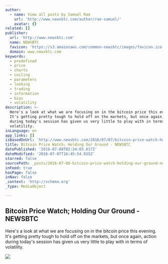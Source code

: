 ```yaml
---
author:
  - name: View all posts by Samuel Rae
    url: 'http://www.newsbtc.com/author/rae-samuel/'
    avatar: {}
related: []
publisher:
  url: 'http://www.newsbtc.com'
  name: NEWSBTC
  favicon: 'https://s3.amazonaws.com/common-newsbtc/images/favicon.ico'
  domain: www.newsbtc.com
keywords:
  - predefined
  - price
  - charts
  - coiling
  - parameters
  - looking
  - trading
  - information
  - bias
  - volatility
description: >-
  Here's a look at what we are focusing on in the bitcoin price this evening.
  It's getting pretty tough to hold off on the markets, but once again, action
  during today's session has given us very little to play with in terms of
  volatility.
inLanguage: en
app_links: []
isBasedOnUrl: 'http://www.newsbtc.com/2016/07/07/bitcoin-price-watch-holding-ground/'
title: Bitcoin Price Watch; Holding Our Ground - NEWSBTC
datePublished: '2016-07-08T02:24:03.817Z'
dateModified: '2016-07-07T16:45:54.935Z'
starred: false
sourcePath: _posts/2016-07-08-bitcoin-price-watch-holding-our-ground-newsbtc.md
inFeed: true
hasPage: false
inNav: false
_context: 'http://schema.org'
_type: MediaObject

---
```

<article style=""><h1>Bitcoin Price Watch; Holding Our Ground - NEWSBTC</h1><p>Here's a look at what we are focusing on in the bitcoin price this evening. It's getting pretty tough to hold off on the markets, but once again, action during today's session has given us very little to play with in terms of volatility.</p><img src="http://s3.amazonaws.com/main-newsbtc-images/2016/07/07173026/Screen-Shot-2016-07-07-at-18.28.39.png" /></article>